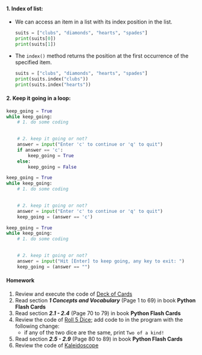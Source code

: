 #### 1. Index of list:
   - We can access an item in a list with its index position in the list.
     ``` Python
     suits = ["clubs", "diamonds", "hearts", "spades"]
     print(suits[0])
     print(suits[1])
     ```
     
   - The `index()` method returns the position at the first occurrence of the specified item.
     ``` Python
     suits = ["clubs", "diamonds", "hearts", "spades"]
     print(suits.index("clubs"))
     print(suits.index("hearts"))
     ```
   
#### 2. Keep it going in a loop:
   ``` Python
   keep_going = True
   while keep_going:
       # 1. do some coding
       

       # 2. keep it going or not?
       answer = input("Enter 'c' to continue or 'q' to quit")
       if answer == 'c':
           keep_going = True
       else:
           keep_going = False
   ```
   
   ``` Python
   keep_going = True
   while keep_going:
       # 1. do some coding
       

       # 2. keep it going or not?
       answer = input("Enter 'c' to continue or 'q' to quit")
       keep_going = (answer == 'c')
   ```
   
   ``` Python
   keep_going = True
   while keep_going:
       # 1. do some coding
       

       # 2. keep it going or not?
       answer = input("Hit [Enter] to keep going, any key to exit: ")
       keep_going = (answer == "")
   ```
   
#### Homework
   1. Review and execute the code of [Deck of Cards](https://github.com/pangmi/learntocode/blob/main/Lesson15/Code/DeckOfCards.py)
   1. Read section ***1 Concepts and Vocabulary*** (Page 1 to 69) in book **Python Flash Cards**
   1. Read section ***2.1 - 2.4*** (Page 70 to 79) in book **Python Flash Cards**
   1. Review the code of [Roll 5 Dice](https://github.com/pangmi/learntocode/blob/main/Lesson15/Code/Roll5Dice.py); add code to in the program with the following change:
      - if any of the two dice are the same, print `Two of a kind!`
   1. Read section ***2.5 - 2.9*** (Page 80 to 89) in book **Python Flash Cards**
   1. Review the code of [Kaleidoscope](https://github.com/pangmi/learntocode/blob/main/Lesson15/Code/Kaleidoscope.py)
